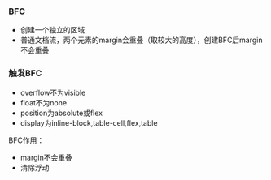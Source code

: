 ### BFC
* 创建一个独立的区域
* 普通文档流，两个元素的margin会重叠（取较大的高度），创建BFC后margin不会重叠

### 触发BFC
* overflow不为visible
* float不为none
* position为absolute或flex
* display为inline-block,table-cell,flex,table

BFC作用：
* margin不会重叠
* 清除浮动